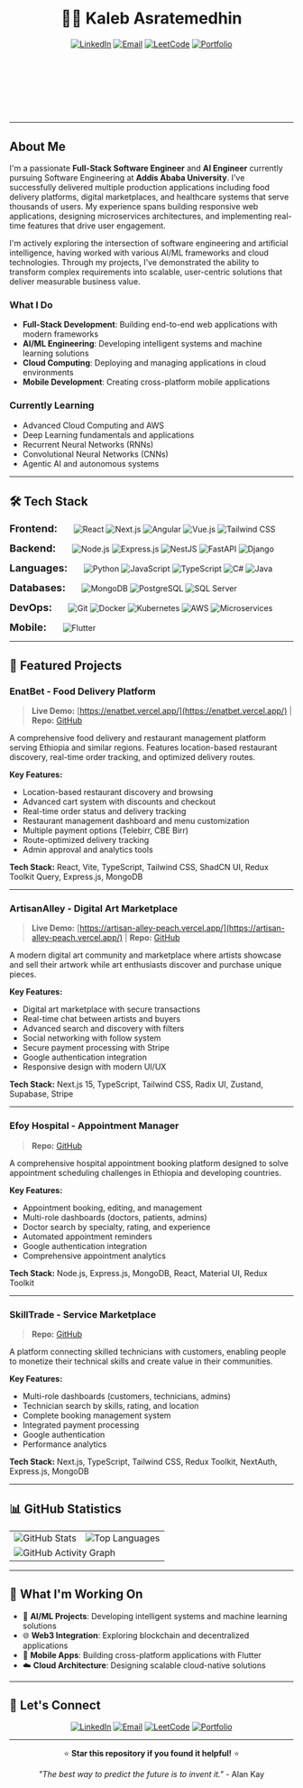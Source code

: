 <div align="center" style="position: relative; background: linear-gradient(rgba(0,0,0,0), rgba(0,0,0,0)), url('./YnexM9LwlwGu4Z1QnS.webp'); background-size: cover; background-position: center; padding: 80px 20px; border-radius: 15px; margin-bottom: 30px;">

# 👨‍💻 Kaleb Asratemedhin

<div style="margin: 20px 0;">

[![LinkedIn](https://img.shields.io/badge/LinkedIn-0077B5?style=for-the-badge&logo=linkedin&logoColor=white)](https://www.linkedin.com/in/kaleb-asratemedhin-81748625b)
[![Email](https://img.shields.io/badge/Gmail-D14836?style=for-the-badge&logo=gmail&logoColor=white)](mailto:risekab@gmail.com)
[![LeetCode](https://img.shields.io/badge/-LeetCode-FFA116?style=for-the-badge&logo=LeetCode&logoColor=black)](https://leetcode.com/4ureyes/)
[![Portfolio](https://img.shields.io/badge/Portfolio-000000?style=for-the-badge&logo=About.me&logoColor=white)](https://portfolio-kals-projects-80246ba1.vercel.app/)

</div>

</div>

---

## About Me

I'm a passionate **Full-Stack Software Engineer** and **AI Engineer** currently pursuing Software Engineering at **Addis Ababa University**. I've successfully delivered multiple production applications including food delivery platforms, digital marketplaces, and healthcare systems that serve thousands of users. My experience spans building responsive web applications, designing microservices architectures, and implementing real-time features that drive user engagement.

I'm actively exploring the intersection of software engineering and artificial intelligence, having worked with various AI/ML frameworks and cloud technologies. Through my projects, I've demonstrated the ability to transform complex requirements into scalable, user-centric solutions that deliver measurable business value.

### What I Do
- **Full-Stack Development**: Building end-to-end web applications with modern frameworks
- **AI/ML Engineering**: Developing intelligent systems and machine learning solutions
- **Cloud Computing**: Deploying and managing applications in cloud environments
- **Mobile Development**: Creating cross-platform mobile applications

### Currently Learning
- Advanced Cloud Computing and AWS
- Deep Learning fundamentals and applications
- Recurrent Neural Networks (RNNs)
- Convolutional Neural Networks (CNNs)
- Agentic AI and autonomous systems

---

## 🛠️ Tech Stack

<div align="start">

<span style="font-size: 18px; font-weight: 600; margin-right: 25px;">**Frontend:**</span> ![React](https://img.shields.io/badge/React-20232A?style=for-the-badge&logo=react&logoColor=61DAFB) ![Next.js](https://img.shields.io/badge/Next.js-000000?style=for-the-badge&logo=next.js&logoColor=white) ![Angular](https://img.shields.io/badge/Angular-DD0031?style=for-the-badge&logo=angular&logoColor=white) ![Vue.js](https://img.shields.io/badge/Vue.js-35495E?style=for-the-badge&logo=vue.js&logoColor=4FC08D) ![Tailwind CSS](https://img.shields.io/badge/Tailwind_CSS-38B2AC?style=for-the-badge&logo=tailwind-css&logoColor=white)


<span style="font-size: 18px; font-weight: 600; margin-right: 25px;">**Backend:**</span> ![Node.js](https://img.shields.io/badge/Node.js-43853D?style=for-the-badge&logo=node.js&logoColor=white) ![Express.js](https://img.shields.io/badge/Express.js-000000?style=for-the-badge&logo=express&logoColor=white) ![NestJS](https://img.shields.io/badge/NestJS-E0234E?style=for-the-badge&logo=nestjs&logoColor=white) ![FastAPI](https://img.shields.io/badge/FastAPI-009688?style=for-the-badge&logo=fastapi&logoColor=white) ![Django](https://img.shields.io/badge/Django-092E20?style=for-the-badge&logo=django&logoColor=white)


<span style="font-size: 18px; font-weight: 600; margin-right: 25px;">**Languages:**</span> ![Python](https://img.shields.io/badge/Python-3776AB?style=for-the-badge&logo=python&logoColor=white) ![JavaScript](https://img.shields.io/badge/JavaScript-F7DF1E?style=for-the-badge&logo=javascript&logoColor=black) ![TypeScript](https://img.shields.io/badge/TypeScript-007ACC?style=for-the-badge&logo=typescript&logoColor=white) ![C#](https://img.shields.io/badge/C%23-239120?style=for-the-badge&logo=c-sharp&logoColor=white) ![Java](https://img.shields.io/badge/Java-ED8B00?style=for-the-badge&logo=openjdk&logoColor=white)


<span style="font-size: 18px; font-weight: 600; margin-right: 25px;">**Databases:**</span> ![MongoDB](https://img.shields.io/badge/MongoDB-4EA94B?style=for-the-badge&logo=mongodb&logoColor=white) ![PostgreSQL](https://img.shields.io/badge/PostgreSQL-316192?style=for-the-badge&logo=postgresql&logoColor=white) ![SQL Server](https://img.shields.io/badge/Microsoft_SQL_Server-CC2927?style=for-the-badge&logo=microsoft-sql-server&logoColor=white)


<span style="font-size: 18px; font-weight: 600; margin-right: 25px;">**DevOps:**</span> ![Git](https://img.shields.io/badge/Git-F05032?style=for-the-badge&logo=git&logoColor=white) ![Docker](https://img.shields.io/badge/Docker-2496ED?style=for-the-badge&logo=docker&logoColor=white) ![Kubernetes](https://img.shields.io/badge/Kubernetes-326CE5?style=for-the-badge&logo=kubernetes&logoColor=white) ![AWS](https://img.shields.io/badge/AWS-FF9900?style=for-the-badge&logo=amazon-aws&logoColor=white) ![Microservices](https://img.shields.io/badge/Microservices-009639?style=for-the-badge&logo=spring&logoColor=white)


<span style="font-size: 18px; font-weight: 600; margin-right: 25px;">**Mobile:**</span> ![Flutter](https://img.shields.io/badge/Flutter-02569B?style=for-the-badge&logo=flutter&logoColor=white)

</div>

---

## 🚀 Featured Projects

### **EnatBet - Food Delivery Platform**
> **Live Demo:** [https://enatbet.vercel.app/](https://enatbet.vercel.app/) | **Repo:** [GitHub](https://github.com/KalebAsratemedhin/EnatBet)

A comprehensive food delivery and restaurant management platform serving Ethiopia and similar regions. Features location-based restaurant discovery, real-time order tracking, and optimized delivery routes.

**Key Features:**
- Location-based restaurant discovery and browsing
- Advanced cart system with discounts and checkout
- Real-time order status and delivery tracking
- Restaurant management dashboard and menu customization
- Multiple payment options (Telebirr, CBE Birr)
- Route-optimized delivery tracking
- Admin approval and analytics tools

**Tech Stack:** React, Vite, TypeScript, Tailwind CSS, ShadCN UI, Redux Toolkit Query, Express.js, MongoDB

---

### **ArtisanAlley - Digital Art Marketplace**
> **Live Demo:** [https://artisan-alley-peach.vercel.app/](https://artisan-alley-peach.vercel.app/) | **Repo:** [GitHub](https://github.com/KalebAsratemedhin/ArtisanAlley)

A modern digital art community and marketplace where artists showcase and sell their artwork while art enthusiasts discover and purchase unique pieces.

**Key Features:**
- Digital art marketplace with secure transactions
- Real-time chat between artists and buyers
- Advanced search and discovery with filters
- Social networking with follow system
- Secure payment processing with Stripe
- Google authentication integration
- Responsive design with modern UI/UX

**Tech Stack:** Next.js 15, TypeScript, Tailwind CSS, Radix UI, Zustand, Supabase, Stripe

---

### **Efoy Hospital - Appointment Manager**
> **Repo:** [GitHub](https://github.com/KalebAsratemedhin/Efoy_Hospital_Appointment_Manager)

A comprehensive hospital appointment booking platform designed to solve appointment scheduling challenges in Ethiopia and developing countries.

**Key Features:**
- Appointment booking, editing, and management
- Multi-role dashboards (doctors, patients, admins)
- Doctor search by specialty, rating, and experience
- Automated appointment reminders
- Google authentication integration
- Comprehensive appointment analytics

**Tech Stack:** Node.js, Express.js, MongoDB, React, Material UI, Redux Toolkit

---

### **SkillTrade - Service Marketplace**
> **Repo:** [GitHub](https://github.com/KalebAsratemedhin/SkillTrade)

A platform connecting skilled technicians with customers, enabling people to monetize their technical skills and create value in their communities.

**Key Features:**
- Multi-role dashboards (customers, technicians, admins)
- Technician search by skills, rating, and location
- Complete booking management system
- Integrated payment processing
- Google authentication
- Performance analytics

**Tech Stack:** Next.js, TypeScript, Tailwind CSS, Redux Toolkit, NextAuth, Express.js, MongoDB

---

## 📊 GitHub Statistics

<div align="center">

<table>
  <tr>
    <td>
      <img src="https://github-readme-stats.vercel.app/api?username=KalebAsratemedhin&show_icons=true&theme=radical&hide_border=true&bg_color=0D1117&title_color=58A6FF&text_color=8B949E&icon_color=58A6FF&card_width=400" alt="GitHub Stats" />
    </td>
    <td>
      <img src="https://github-readme-stats.vercel.app/api/top-langs/?username=KalebAsratemedhin&layout=compact&theme=radical&hide_border=true&bg_color=0D1117&title_color=58A6FF&text_color=8B949E&card_width=300" alt="Top Languages" />
    </td>
  </tr>
  <tr>
    <td colspan="2">
      <img src="https://github-readme-activity-graph.vercel.app/graph?username=KalebAsratemedhin&theme=react-dark&hide_border=true&bg_color=0D1117&color=58A6FF&line=58A6FF&point=58A6FF&area=true&area_color=58A6FF&area_alpha=0.1" alt="GitHub Activity Graph" />
    </td>
  </tr>
</table>

</div>

---

## 🎯 What I'm Working On

- 🔬 **AI/ML Projects**: Developing intelligent systems and machine learning solutions
- 🌐 **Web3 Integration**: Exploring blockchain and decentralized applications
- 📱 **Mobile Apps**: Building cross-platform applications with Flutter
- ☁️ **Cloud Architecture**: Designing scalable cloud-native solutions

---

## 🤝 Let's Connect

<div align="center">

[![LinkedIn](https://img.shields.io/badge/LinkedIn-0077B5?style=for-the-badge&logo=linkedin&logoColor=white)](https://www.linkedin.com/in/kaleb-asratemedhin-81748625b)
[![Email](https://img.shields.io/badge/Gmail-D14836?style=for-the-badge&logo=gmail&logoColor=white)](mailto:risekab@gmail.com)
[![LeetCode](https://img.shields.io/badge/-LeetCode-FFA116?style=for-the-badge&logo=LeetCode&logoColor=black)](https://leetcode.com/4ureyes/)
[![Portfolio](https://img.shields.io/badge/Portfolio-000000?style=for-the-badge&logo=About.me&logoColor=white)](https://portfolio-kals-projects-80246ba1.vercel.app/)

</div>

---

<div align="center">

⭐ **Star this repository if you found it helpful!** ⭐

*"The best way to predict the future is to invent it."* - Alan Kay

</div> 